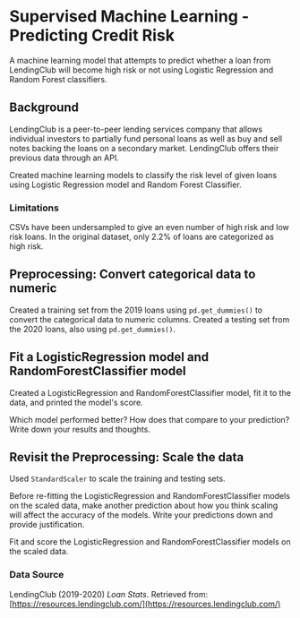 # Supervised Machine Learning - Predicting Credit Risk

A machine learning model that attempts to predict whether a loan from LendingClub will become high risk or not using Logistic Regression and Random Forest classifiers. 

## Background

LendingClub is a peer-to-peer lending services company that allows individual investors to partially fund personal loans as well as buy and sell notes backing the loans on a secondary market. LendingClub offers their previous data through an API.

Created machine learning models to classify the risk level of given loans using Logistic Regression model and Random Forest Classifier.

### Limitations 

CSVs have been undersampled to give an even number of high risk and low risk loans. In the original dataset, only 2.2% of loans are categorized as high risk.

## Preprocessing: Convert categorical data to numeric

Created a training set from the 2019 loans using `pd.get_dummies()` to convert the categorical data to numeric columns. Created a testing set from the 2020 loans, also using `pd.get_dummies()`.

## Fit a LogisticRegression model and RandomForestClassifier model

Created a LogisticRegression and RandomForestClassifier model, fit it to the data, and printed the model's score. 

Which model performed better? How does that compare to your prediction? Write down your results and thoughts.

## Revisit the Preprocessing: Scale the data

Used `StandardScaler` to scale the training and testing sets. 

Before re-fitting the LogisticRegression and RandomForestClassifier models on the scaled data, make another prediction about how you think scaling will affect the accuracy of the models. Write your predictions down and provide justification.

Fit and score the LogisticRegression and RandomForestClassifier models on the scaled data. 

### Data Source

LendingClub (2019-2020) _Loan Stats_. Retrieved from: [https://resources.lendingclub.com/](https://resources.lendingclub.com/)
